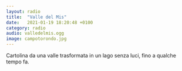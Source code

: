 ```yaml
---
layout: radio
title:  "Valle del Mis"
date:   2021-01-19 18:20:48 +0100
category: radio
audio: valledelmis.ogg
image: campotorondo.jpg
---
```


Cartolina da una valle trasformata in un lago senza luci, fino a qualche tempo fa. 

